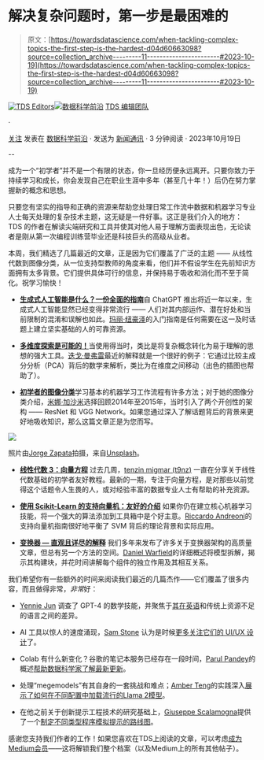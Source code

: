 # 解决复杂问题时，第一步是最困难的

> 原文：[https://towardsdatascience.com/when-tackling-complex-topics-the-first-step-is-the-hardest-d04d60663098?source=collection_archive---------11-----------------------#2023-10-19](https://towardsdatascience.com/when-tackling-complex-topics-the-first-step-is-the-hardest-d04d60663098?source=collection_archive---------11-----------------------#2023-10-19)

[](https://towardsdatascience.medium.com/?source=post_page-----d04d60663098--------------------------------)[![TDS Editors](../Images/4b2d1beaf4f6dcf024ffa6535de3b794.png)](https://towardsdatascience.medium.com/?source=post_page-----d04d60663098--------------------------------)[](https://towardsdatascience.com/?source=post_page-----d04d60663098--------------------------------)[![数据科学前沿](../Images/a6ff2676ffcc0c7aad8aaf1d79379785.png)](https://towardsdatascience.com/?source=post_page-----d04d60663098--------------------------------) [TDS 编辑团队](https://towardsdatascience.medium.com/?source=post_page-----d04d60663098--------------------------------)

·

[关注](https://medium.com/m/signin?actionUrl=https%3A%2F%2Fmedium.com%2F_%2Fsubscribe%2Fuser%2F7e12c71dfa81&operation=register&redirect=https%3A%2F%2Ftowardsdatascience.com%2Fwhen-tackling-complex-topics-the-first-step-is-the-hardest-d04d60663098&user=TDS+Editors&userId=7e12c71dfa81&source=post_page-7e12c71dfa81----d04d60663098---------------------post_header-----------) 发表在 [数据科学前沿](https://towardsdatascience.com/?source=post_page-----d04d60663098--------------------------------) · 发送为 [新闻通讯](/newsletter?source=post_page-----d04d60663098--------------------------------) · 3 分钟阅读 · 2023年10月19日[](https://medium.com/m/signin?actionUrl=https%3A%2F%2Fmedium.com%2F_%2Fvote%2Ftowards-data-science%2Fd04d60663098&operation=register&redirect=https%3A%2F%2Ftowardsdatascience.com%2Fwhen-tackling-complex-topics-the-first-step-is-the-hardest-d04d60663098&user=TDS+Editors&userId=7e12c71dfa81&source=-----d04d60663098---------------------clap_footer-----------)

--

[](https://medium.com/m/signin?actionUrl=https%3A%2F%2Fmedium.com%2F_%2Fbookmark%2Fp%2Fd04d60663098&operation=register&redirect=https%3A%2F%2Ftowardsdatascience.com%2Fwhen-tackling-complex-topics-the-first-step-is-the-hardest-d04d60663098&source=-----d04d60663098---------------------bookmark_footer-----------)

成为一个“初学者”并不是一个有限的状态，你一旦经历便永远离开。只要你致力于持续学习和成长，你会发现自己在职业生涯中多年（甚至几十年！）后仍在努力掌握新的概念和思想。

只要您有坚实的指导和正确的资源来帮助您处理日常工作流中数据和机器学习专业人士每天处理的复杂技术主题，这无疑是一件好事。这正是我们介入的地方：TDS 的作者在解读尖端研究和工具并使其对他人易于理解方面表现出色，无论读者是刚从第一次编程训练营毕业还是科技巨头的高级从业者。

本周，我们精选了几篇最近的文章，正是因为它们覆盖了广泛的主题 —— 从线性代数到图像分类，从一位支持型教师的角度来看，他们并不假设学生在先前知识方面拥有太多背景。它们提供具体可行的信息，并保持易于吸收和消化而不至于简化。祝学习愉快！

+   [**生成式人工智能是什么？一份全面的指南**](/what-is-generative-ai-a-comprehensive-guide-for-everyone-8614c0d5860c)自 ChatGPT 推出将近一年以来，生成式人工智能显然已经变得非常流行 —— 人们对其内部运作、潜在好处和当前限制的混淆和误解也如此。[玛丽·纽豪泽](https://medium.com/u/6b27bdb820b9?source=post_page-----d04d60663098--------------------------------)的入门指南是任何需要在这一及时话题上建立坚实基础的人的可靠资源。

+   [**多维度探索是可能的！**](/multi-dimensional-exploration-is-possible-212b99171706)当使用得当时，类比是将复杂概念转化为易于理解的思想的强大工具。[迭戈·曼弗雷](https://medium.com/u/6e3d8f9df1a5?source=post_page-----d04d60663098--------------------------------)最近的解释就是一个很好的例子：它通过比较主成分分析（PCA）背后的数学来解析，类比为在维度之间移动（出色的插图也帮助了）。

+   [**初学者的图像分类**](/image-classification-for-beginners-8546aa75f331)学习基本的机器学习工作流程有许多方法；对于她的图像分类介绍，[米娜·加沙米](https://medium.com/u/c99ed9ed7b9a?source=post_page-----d04d60663098--------------------------------)选择回顾2014年至2015年，当时引入了两个开创性的架构 —— ResNet 和 VGG Network。如果您通过深入了解话题背后的背景来更好地吸收知识，那么这篇文章正是为您而写。

![](../Images/b8e899ff2c57df66ce4b54136b827e37.png)

照片由[Jorge Zapata](https://unsplash.com/@jorgezapatag?utm_source=medium&utm_medium=referral)拍摄，来自[Unsplash](https://unsplash.com/?utm_source=medium&utm_medium=referral)。

+   [**线性代数 3：向量方程**](/linear-algebra-3-vector-equations-ec1e01ccaa05) 过去几周，[tenzin migmar (t9nz)](https://medium.com/u/d6ff685c466?source=post_page-----d04d60663098--------------------------------) 一直在分享关于线性代数基础的初学者友好教程。最新的一期，专注于向量方程，是对那些以前觉得这个话题令人生畏的人，或对经验丰富的数据专业人士有帮助的补充资源。

+   [**使用 Scikit-Learn 的支持向量机：友好的介绍**](/support-vector-machine-with-scikit-learn-a-friendly-introduction-a2969f2ff00d) 如果你仍在建立核心机器学习技能，将一个强大的算法添加到工具箱中是个好主意。[Riccardo Andreoni](https://medium.com/u/76784541161c?source=post_page-----d04d60663098--------------------------------)的支持向量机指南很好地平衡了 SVM 背后的理论背景和实际应用。

+   [**变换器 — 直观且详尽的解释**](/transformers-intuitively-and-exhaustively-explained-58a5c5df8dbb) 我们多年来发布了许多关于变换器架构的高质量文章，但总有另一个方法的空间。[Daniel Warfield](https://medium.com/u/bdc4072cbfdc?source=post_page-----d04d60663098--------------------------------)的详细概述将模型拆解，揭示其构建块，并花时间讲解每个组件的独立作用及其相互关系。

我们希望你有一些额外的时间来阅读我们最近的几篇杰作——它们覆盖了很多内容，而且做得非常，*非常*好：

+   [Yennie Jun](https://medium.com/u/12ca1ab81192?source=post_page-----d04d60663098--------------------------------) 调查了 GPT-4 的数学技能，并聚焦于[其在英语](/gpt-4-can-solve-math-problems-but-not-in-all-languages-d1c2e9c195a0)和传统上资源不足的语言之间的差异。

+   AI 工具以惊人的速度涌现，[Sam Stone](https://medium.com/u/cbfd810ae7b5?source=post_page-----d04d60663098--------------------------------) 认为是时候[更多关注它们的 UI/UX 设计](/the-design-of-everyday-ai-things-26516d928566)了。

+   Colab 有什么新变化？谷歌的笔记本服务已经存在一段时间，[Parul Pandey](https://medium.com/u/7053de462a28?source=post_page-----d04d60663098--------------------------------)的概述[帮助数据科学家了解最新更新](/a-close-look-at-colabs-new-updates-and-enhancements-f1225fd5d504)。

+   处理“megemodels”有其自身的一套挑战和难点；[Amber Teng](https://medium.com/u/2a58d8e73e5a?source=post_page-----d04d60663098--------------------------------)的实践深入[展示了如何在不同配置中加载流行的Llama 2模型](/an-introduction-to-loading-large-language-models-e7488a7352ed)。

+   在他之前关于创新提示工程技术的研究基础上，[Giuseppe Scalamogna](https://medium.com/u/e039aa8b7221?source=post_page-----d04d60663098--------------------------------)提供了一个[制定不同类型程序模拟提示的路线图](/prompt-engineering-evolution-defining-the-new-program-simulation-prompt-framework-d8a1ee096904)。

感谢您支持我们作者的工作！如果您喜欢在TDS上阅读的文章，可以考虑[成为Medium会员](https://bit.ly/tds-membership)——这将解锁我们整个档案（以及Medium上的所有其他帖子）。
